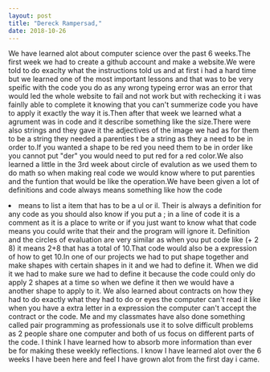 ```yaml
---
layout: post
title: "Dereck Rampersad,"
date: 2018-10-26
---
```

We have learned alot about computer science over the past 6 weeks.The first week we had to create a github account and make a website.We were told to do exaclty what the instructions told us and at first i had a hard time but we learned one of the most important lessons and that was to be very speific with the code you do as any wrong typeing error was an error that would led the whole website to fail and not work but with rechecking it i was fainlly able to complete it knowing that you can't summerize code you have to apply it exactly the way it is.Then after that week we learned what a agrument was in code and it describe something like the size.There were also strings and they gave it the adjectives of the image we had as for them to be a string they needed a parenties t be a string as they a need to be in order to.If you wanted a shape to be red you need them to be in order like you cannot put "der" you would need to put red for a red color.We also learned a little in the 3rd week about circle of evalution as we used them to do math so when making real code we would know where to put parenties and the funtion that would be like the operation.We have been given a lot of definitions and code always means something like how the code <li> means to list a item that has to be a ul or il. Their is always a definition for any code as you should also know if you put a ; in a line of code it is a comment as it is a place to write or if you just want to know what that code means you could write that their and the program will ignore it. Definition and the circles of evaluation are very similar as when you put code like (+ 2 8) it means 2+8 that has a total of 10.That code would also be a expression of how to get 10.In one of our projects we had to put shape together and make shapes with certain shapes in it and we had to define it. When we did it we had to make sure we had to define it because the code could only do apply 2 shapes at a time so when we define it then we would have a another shape to apply to it. We also learned about contracts on how they had to do exactly what they had to do or eyes the computer can't read it like when you have a extra letter in a expression the computer can't accept the contract or the code. Me and my classmates have also done something called pair programming as professionals use it to solve difficult problems as 2 people share one computer and both of us focus on different parts of the code. I think I have learned how to absorb more information than ever be for making these weekly reflections. I know I have learned alot over the 6 weeks I have been here and feel I have grown alot from the first day i came.
